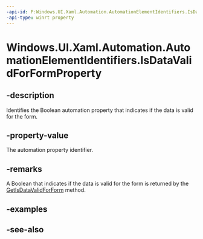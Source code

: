 ```yaml
---
-api-id: P:Windows.UI.Xaml.Automation.AutomationElementIdentifiers.IsDataValidForFormProperty
-api-type: winrt property
---
```


<!-- Property syntax
public Windows.UI.Xaml.Automation.AutomationProperty IsDataValidForFormProperty { get; }
-->

# Windows.UI.Xaml.Automation.AutomationElementIdentifiers.IsDataValidForFormProperty

## -description
Identifies the Boolean automation property that indicates if the data is valid for the form.



## -property-value
The automation property identifier.

## -remarks
A Boolean that indicates if the data is valid for the form is returned by the [GetIsDataValidForForm](automationproperties_getisdatavalidforform_597294680.md) method.

## -examples

## -see-also
